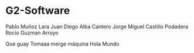 # G2-Software
Pablo Muñoz Lara
Juan Diego Alba Cantero
Jorge Miguel Castillo Podadera
Rocio Guzman Arroyo

Que guay
Tomaaa merge máquina
Hola Mundo
